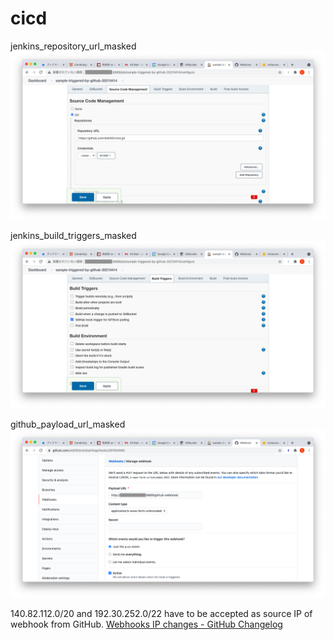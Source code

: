 # cicd

jenkins_repository_url_masked
![jenkins_repository_url_masked](image/jenkins_repository_url_masked.png)

jenkins_build_triggers_masked
![jenkins_build_triggers_masked](image/jenkins_build_triggers_masked.png)

github_payload_url_masked
![github_payload_url_masked](image/github_payload_url_masked.png)

140.82.112.0/20 and 192.30.252.0/22 have to be accepted as source IP of webhook from GitHub.
[Webhooks IP changes - GitHub Changelog](https://github.blog/changelog/2019-04-09-webhooks-ip-changes/)
